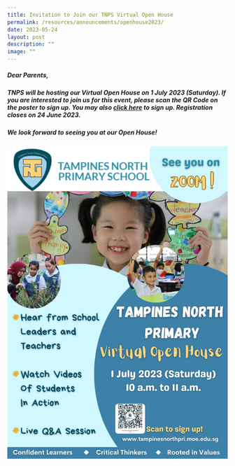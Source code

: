 ```yaml
---
title: Invitation to Join our TNPS Virtual Open House
permalink: /resources/announcements/openhouse2023/
date: 2023-05-24
layout: post
description: ""
image: ""
---
```

##### Dear Parents,
##### TNPS will be hosting our Virtual Open House on 1 July 2023 (Saturday). If you are interested to join us for this event, please scan the QR Code on the poster to sign up. You may also **[click here](https://form.gov.sg/64409e2e5ba0ec00126c89e9)** to sign up. Registration closes on 24 June 2023.
##### We look forward to seeing you at our Open House!


![2023 Virtual Open House](/images/2023%20open%20house%20poster.jpg)